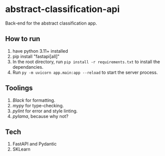 # abstract-classification-api
Back-end for the abstract classification app. 

## How to run
1. have python 3.11+ installed
2. pip install "fastapi[all]"
3. In the root directory, run `pip install -r requirements.txt` to install the dependancies.
4. Run `py -m uvicorn app.main:app --reload` to start the server process.

## Toolings
1. *Black* for formatting.
2. *mypy* for type-checking.
3. *pylint* for error and style linting.
4. *pylama*, because why not? 

## Tech
1. FastAPI and Pydantic
2. SKLearn

